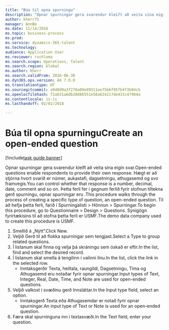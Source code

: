 ```yaml
--- 
title: "Búa til opna spurningu"
description: "Opnar spurningar gera svarendur kleift að veita sína eigin svar."
author: kherr75
manager: AnnBe
ms.date: 11/14/2016
ms.topic: business-process
ms.prod: 
ms.service: dynamics-365-talent
ms.technology: 
audience: Application User
ms.reviewer: rschloma
ms.search.scope: Operations, Talent
ms.search.region: Global
ms.author: kherr
ms.search.validFrom: 2016-06-30
ms.dyn365.ops.version: AX 7.0.0
ms.translationtype: HT
ms.sourcegitcommit: a9d0d9a3f278a09e89311ee75b6f95fb4f3b04cb
ms.openlocfilehash: f1a631a6db20d86551e58a624217de433c47904a
ms.contentlocale: is-is
ms.lasthandoff: 02/02/2018

---
```

# <a name="create-an-open-ended-question"></a><span data-ttu-id="cdf3d-103">Búa til opna spurningu</span><span class="sxs-lookup"><span data-stu-id="cdf3d-103">Create an open-ended question</span></span>

[!include[task guide banner](../../includes/task-guide-banner.md)]

<span data-ttu-id="cdf3d-104">Opnar spurningar gera svarendur kleift að veita sína eigin svar.</span><span class="sxs-lookup"><span data-stu-id="cdf3d-104">Open-ended questions enable respondents to provide their own response.</span></span> <span data-ttu-id="cdf3d-105">Hægt er að stjórna hvort svarið er númer, aukastafi, dagsetningu, athugasemd og svo framvegis.</span><span class="sxs-lookup"><span data-stu-id="cdf3d-105">You can control whether that response is a number, decimal, date, comment and so on.</span></span> <span data-ttu-id="cdf3d-106">Þetta ferli fer í gegnum ferlið fyrir stofnun tiltekna gerð spurningu, opnar spurningar eru .</span><span class="sxs-lookup"><span data-stu-id="cdf3d-106">This procedure walks through the process of creating a specific type of question, an open-ended question.</span></span> <span data-ttu-id="cdf3d-107">Til að hefja þetta ferli, farið í Spurningalisti > Hönnun > Spurningar.</span><span class="sxs-lookup"><span data-stu-id="cdf3d-107">To begin this procedure, go to Questionnaire > Design > Questions.</span></span> <span data-ttu-id="cdf3d-108">Sýnigögn fyrirtækisins til að stofna þetta ferli er USMF.</span><span class="sxs-lookup"><span data-stu-id="cdf3d-108">The demo data company used to create this procedure is USMF.</span></span>

1. <span data-ttu-id="cdf3d-109">Smellið á „Nýtt“.</span><span class="sxs-lookup"><span data-stu-id="cdf3d-109">Click New.</span></span>
2. <span data-ttu-id="cdf3d-110">Veljið Gerð til að flokka spurningar sem tengjast.</span><span class="sxs-lookup"><span data-stu-id="cdf3d-110">Select a Type to group related questions.</span></span>
3. <span data-ttu-id="cdf3d-111">Í listanum skal finna og velja þá skráningu sem óskað er eftir.</span><span class="sxs-lookup"><span data-stu-id="cdf3d-111">In the list, find and select the desired record.</span></span>
4. <span data-ttu-id="cdf3d-112">Í listanum skal smella á tengilinn í valinni línu.</span><span class="sxs-lookup"><span data-stu-id="cdf3d-112">In the list, click the link in the selected row.</span></span>
    * <span data-ttu-id="cdf3d-113">Inntaksgerðir Texta, heiltala, raungildi, Dagsetningu, Tíma og Athugasemd eru notaðar fyrir opnar spurningar.</span><span class="sxs-lookup"><span data-stu-id="cdf3d-113">Input types of Text, Integer, Real, Date, Time, and Note are used for open-ended questions.</span></span>  
5. <span data-ttu-id="cdf3d-114">Veljið valkost í svæðinu gerð Innsláttar.</span><span class="sxs-lookup"><span data-stu-id="cdf3d-114">In the Input type field, select an option.</span></span>
    * <span data-ttu-id="cdf3d-115">Inntaksgerð Texta eða Athugasemdar er notað fyrir opnar spurningar.</span><span class="sxs-lookup"><span data-stu-id="cdf3d-115">An input type of Text or Note is used for an open-ended question.</span></span>  
6. <span data-ttu-id="cdf3d-116">Færa skal spurninguna inn í textasvæði.</span><span class="sxs-lookup"><span data-stu-id="cdf3d-116">In the Text field, enter your question.</span></span>



